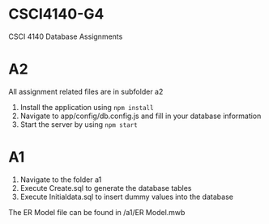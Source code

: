 # CSCI4140-G4

CSCI 4140 Database Assignments

# A2

All assignment related files are in subfolder a2

1. Install the application using `npm install`
2. Navigate to app/config/db.config.js and fill in your database information
3. Start the server by using `npm start`


# A1

1. Navigate to the folder a1
2. Execute Create.sql to generate the database tables
3. Execute Initialdata.sql to insert dummy values into the database

The ER Model file can be found in /a1/ER Model.mwb
